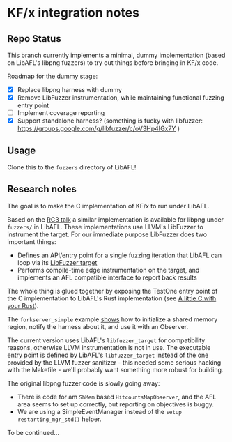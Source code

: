 KF/x integration notes
======================

Repo Status
-----------

This branch currently implements a minimal, dummy implementation (based on LibAFL's libpng fuzzers) to try out things before bringing in KF/x code.

Roadmap for the dummy stage:

- [x] Replace libpng harness with dummy
- [x] Remove LibFuzzer instrumentation, while maintaining functional fuzzing entry point 
- [ ] Implement coverage reporting
- [x] Support standalone harness? (something is fucky with libfuzzer: https://groups.google.com/g/libfuzzer/c/oV3Hp4IGx7Y )

Usage
-----

Clone this to the `fuzzers` directory of LibAFL!

Research notes
--------------

The goal is to make the C implementation of KF/x to run under LibAFL.

Based on the [RC3 talk](https://media.ccc.de/v/rc3-channels-2020-87-fuzzers-like-lego) a similar implementation is available for libpng under `fuzzers/` in LibAFL. These implementations use LLVM's LibFuzzer to instrument the target. For our immediate purpose LibFuzzer does two important things:

- Defines an API/entry point for a single fuzzing iteration that LibAFL can loop via its [LibFuzzer target](https://github.com/AFLplusplus/LibAFL/blob/main/libafl_targets/src/libfuzzer.rs)
- Performs compile-time edge instrumentation on the target, and implements an AFL compatible interface to report back results

The whole thing is glued together by exposing the TestOne entry point of the C implementation to LibAFL's Rust implementation (see [A little C with your Rust](https://docs.rust-embedded.org/book/interoperability/c-with-rust.html)).

The `forkserver_simple` example [shows](https://github.com/AFLplusplus/LibAFL/blob/main/fuzzers/forkserver_simple/src/main.rs#L83) how to initialize a shared memory region, notify the harness about it, and use it with an Observer.

The current version uses LibAFL's `libfuzzer_target` for compatibility reasons, otherwise LLVM instrumentation is not in use. The executable entry point is defined by LibAFL's `libfuzzer_target` instead of the one provided by the LLVM fuzzer sanitizer - this needed some serious hacking with the Makefile - we'll probably want something more robust for building. 

The original libpng fuzzer code is slowly going away:
* There is code for am `ShMem` based `HitcountsMapObserver`, and the AFL area seems to set up correctly, but reporting on objectives is buggy.
* We are using a SimpleEventManager instead of the `setup restarting_mgr_std()` helper.

To be continued...
 
